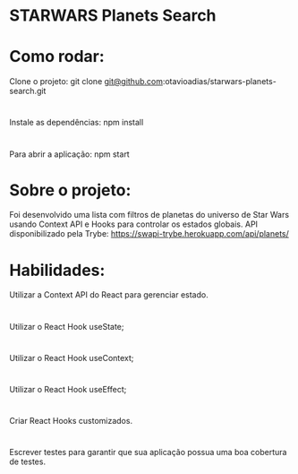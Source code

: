 # STARWARS Planets Search

# Como rodar:

Clone o projeto: git clone git@github.com:otavioadias/starwars-planets-search.git
#
Instale as dependências: npm install
#
Para abrir a aplicação: npm start

# Sobre o projeto:

Foi desenvolvido uma lista com filtros de planetas do universo de Star Wars usando Context API e Hooks para controlar os estados globais.
API disponibilizado pela Trybe: https://swapi-trybe.herokuapp.com/api/planets/

# Habilidades:

Utilizar a Context API do React para gerenciar estado.
#
Utilizar o React Hook useState;
#
Utilizar o React Hook useContext;
#
Utilizar o React Hook useEffect;
#
Criar React Hooks customizados.
#
Escrever testes para garantir que sua aplicação possua uma boa cobertura de testes.

<!-- Olá, Tryber!

Esse é apenas um arquivo inicial para o README do seu projeto.

É essencial que você preencha esse documento por conta própria, ok?

Não deixe de usar nossas dicas de escrita de README de projetos, e deixe sua criatividade brilhar!

⚠️ IMPORTANTE: você precisa deixar nítido:
- quais arquivos/pastas foram desenvolvidos por você; 
- quais arquivos/pastas foram desenvolvidos por outra pessoa estudante;
- quais arquivos/pastas foram desenvolvidos pela Trybe.

-->
